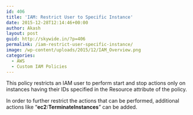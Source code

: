```yaml
---
id: 406
title: 'IAM: Restrict User to Specific Instance'
date: 2015-12-28T12:14:46+00:00
author: Akash
layout: post
guid: http://skywide.in/?p=406
permalink: /iam-restrict-user-specific-instance/
image: /wp-content/uploads/2015/12/IAM_Overview.png
categories:
  - AWS
  - Custom IAM Policies
---
```

This policy restricts an IAM user to perform start and stop actions only on instances having their IDs specified in the Resource attribute of the policy.



In order to further restrict the actions that can be performed, additional actions like &#8220;**ec2:TerminateInstances**&#8221; can be added.

